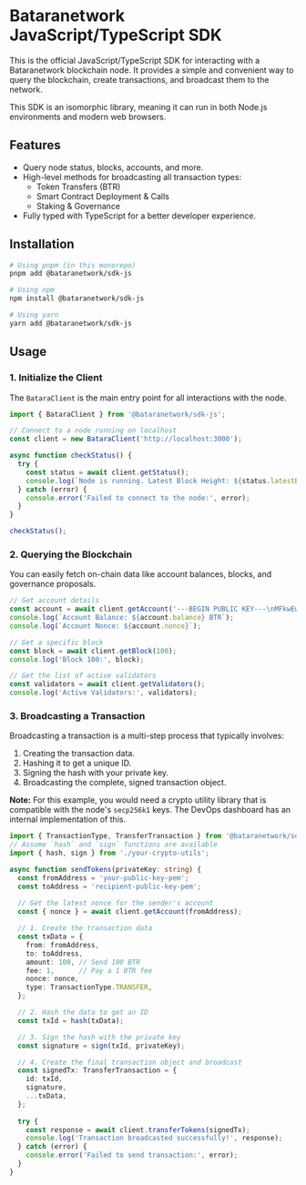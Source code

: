# Bataranetwork JavaScript/TypeScript SDK

This is the official JavaScript/TypeScript SDK for interacting with a Bataranetwork blockchain node. It provides a simple and convenient way to query the blockchain, create transactions, and broadcast them to the network.

This SDK is an isomorphic library, meaning it can run in both Node.js environments and modern web browsers.

## Features

-   Query node status, blocks, accounts, and more.
-   High-level methods for broadcasting all transaction types:
    -   Token Transfers (BTR)
    -   Smart Contract Deployment & Calls
    -   Staking & Governance
-   Fully typed with TypeScript for a better developer experience.

## Installation

```sh
# Using pnpm (in this monorepo)
pnpm add @bataranetwork/sdk-js

# Using npm
npm install @bataranetwork/sdk-js

# Using yarn
yarn add @bataranetwork/sdk-js
```

## Usage

### 1. Initialize the Client

The `BataraClient` is the main entry point for all interactions with the node.

```typescript
import { BataraClient } from '@bataranetwork/sdk-js';

// Connect to a node running on localhost
const client = new BataraClient('http://localhost:3000');

async function checkStatus() {
  try {
    const status = await client.getStatus();
    console.log(`Node is running. Latest Block Height: ${status.latestBlockHeight}`);
  } catch (error) {
    console.error('Failed to connect to the node:', error);
  }
}

checkStatus();
```

### 2. Querying the Blockchain

You can easily fetch on-chain data like account balances, blocks, and governance proposals.

```typescript
// Get account details
const account = await client.getAccount('---BEGIN PUBLIC KEY---\nMFkwEwYHKoZIzj0CAQYIKoZIzj0DAQcDQgAE...\n---END PUBLIC KEY---');
console.log(`Account Balance: ${account.balance} BTR`);
console.log(`Account Nonce: ${account.nonce}`);

// Get a specific block
const block = await client.getBlock(100);
console.log('Block 100:', block);

// Get the list of active validators
const validators = await client.getValidators();
console.log('Active Validators:', validators);
```

### 3. Broadcasting a Transaction

Broadcasting a transaction is a multi-step process that typically involves:
1.  Creating the transaction data.
2.  Hashing it to get a unique ID.
3.  Signing the hash with your private key.
4.  Broadcasting the complete, signed transaction object.

**Note:** For this example, you would need a crypto utility library that is compatible with the node's `secp256k1` keys. The DevOps dashboard has an internal implementation of this.

```typescript
import { TransactionType, TransferTransaction } from '@bataranetwork/sdk-js';
// Assume `hash` and `sign` functions are available
import { hash, sign } from './your-crypto-utils'; 

async function sendTokens(privateKey: string) {
  const fromAddress = 'your-public-key-pem';
  const toAddress = 'recipient-public-key-pem';
  
  // Get the latest nonce for the sender's account
  const { nonce } = await client.getAccount(fromAddress);

  // 1. Create the transaction data
  const txData = {
    from: fromAddress,
    to: toAddress,
    amount: 100, // Send 100 BTR
    fee: 1,      // Pay a 1 BTR fee
    nonce: nonce,
    type: TransactionType.TRANSFER,
  };

  // 2. Hash the data to get an ID
  const txId = hash(txData);

  // 3. Sign the hash with the private key
  const signature = sign(txId, privateKey);

  // 4. Create the final transaction object and broadcast
  const signedTx: TransferTransaction = {
    id: txId,
    signature,
    ...txData,
  };
  
  try {
    const response = await client.transferTokens(signedTx);
    console.log('Transaction broadcasted successfully!', response);
  } catch (error) {
    console.error('Failed to send transaction:', error);
  }
}
```
